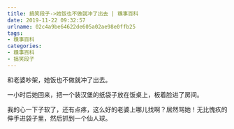 ```yaml
---
title: 搞笑段子->她饭也不做就冲了出去 | 糗事百科
date: 2019-11-22 09:32:57
urlname: 02c4a9be64622de605a02ae98e0ffb25
tags: 
- 糗事百科
categories:
- 糗事百科
- 搞笑段子
---
```

和老婆吵架，她饭也不做就冲了出去。

一小时后她回来，把一个装汉堡的纸袋子放在饭桌上，板着脸进了房间。

我的心一下子软了，还有点疼，这么好的老婆上哪儿找啊？居然骂她！无比愧疚的伸手进袋子里，然后抓到一个仙人球。


